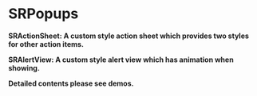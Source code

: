 # SRPopups

**SRActionSheet: A custom style action sheet which provides two styles for other action items.**  

**SRAlertView: A custom style alert view which has animation when showing.**  

**Detailed contents please see demos.**